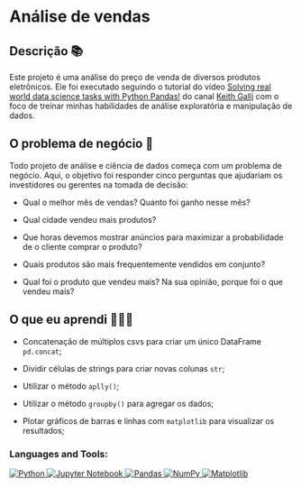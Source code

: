 # Análise de vendas

## Descrição 📚

Este projeto é uma análise do preço de venda de diversos produtos eletrônicos. Ele foi executado seguindo o tutorial do vídeo [Solving real world data science tasks with Python Pandas!](https://www.youtube.com/watch?v=eMOA1pPVUc4) do canal [Keith Galli](https://www.youtube.com/@KeithGalli/videos) com o foco de treinar minhas habilidades de análise exploratória e manipulação de dados.
  

## O problema de negócio 🏪

Todo projeto de análise e ciência de dados começa com um problema de negócio. Aqui, o objetivo foi responder cinco perguntas que ajudariam os investidores ou gerentes na tomada de decisão:

* Qual o melhor mês de vendas? Quanto foi ganho nesse mês?

* Qual cidade vendeu mais produtos?

* Que horas devemos mostrar anúncios para maximizar a probabilidade de o cliente comprar o produto?

* Quais produtos são mais frequentemente vendidos em conjunto?

* Qual foi o produto que vendeu mais? Na sua opinião, porque foi o que vendeu mais?

## O que eu aprendi 👨🏾‍💻

* Concatenação de múltiplos csvs para criar um único DataFrame `pd.concat`;

* Dividir células de strings para criar novas colunas `str`;

* Utilizar o método `aplly()`;

* Utilizar o método `groupby()` para agregar os dados;

* Plotar gráficos de barras e linhas com `matplotlib` para visualizar os resultados;

<h3 align="left">Languages and Tools:</h3>

<a href="https://www.python.org/">
  <img src="https://img.shields.io/badge/python-3670A0?style=for-the-badge&logo=python&logoColor=ffdd54" alt="Python">
</a>
<a href="https://jupyter.org/">
  <img src="https://img.shields.io/badge/Jupyter-F37626?style=for-the-badge&logo=jupyter&logoColor=white" alt="Jupyter Notebook">
</a>
<a href="https://pandas.pydata.org/">
  <img src="https://img.shields.io/badge/pandas-%23150458.svg?style=for-the-badge&logo=pandas&logoColor=white" alt="Pandas">
</a>
<a href="https://numpy.org/">
  <img src="https://img.shields.io/badge/numpy-%23013243.svg?style=for-the-badge&logo=numpy&logoColor=white" alt="NumPy">
</a>
<a href="https://matplotlib.org/">
  <img src="https://img.shields.io/badge/Matplotlib-%23ffffff.svg?style=for-the-badge&logo=Matplotlib&logoColor=black" alt="Matplotlib">
</a></p>
